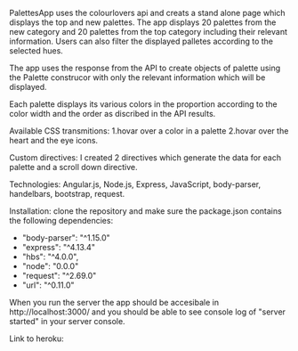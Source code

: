 PalettesApp uses the colourlovers api and creats a stand alone page which displays the top and new palettes.
The app displays 20 palettes from the new category and 20 palettes from the top category including their relevant information. Users can also filter the displayed palletes according to the selected hues.

The app uses the response from the API to create objects of palette using the Palette construcor with only the relevant information which will be displayed.

Each palette displays its various colors in the proportion according to the color width and the order as discribed in the API results.

Available CSS transmitions: 1.hovar over a color in a palette 2.hovar over the heart and the eye icons.

Custom directives: I created 2 directives which generate the data for each palette and a scroll down directive.

Technologies: Angular.js, Node.js, Express, JavaScript, body-parser, handelbars, bootstrap, request.

Installation: clone the repository and make sure the package.json contains the following dependencies:
* "body-parser": "^1.15.0"
* "express": "^4.13.4"
* "hbs": "^4.0.0",
*  "node": "0.0.0"
*  "request": "^2.69.0"
*  "url": "^0.11.0"

When you run the server the app should be accesibale in http://localhost:3000/ and you should be able to see console log of "server started" in your server console.


Link to heroku: 

